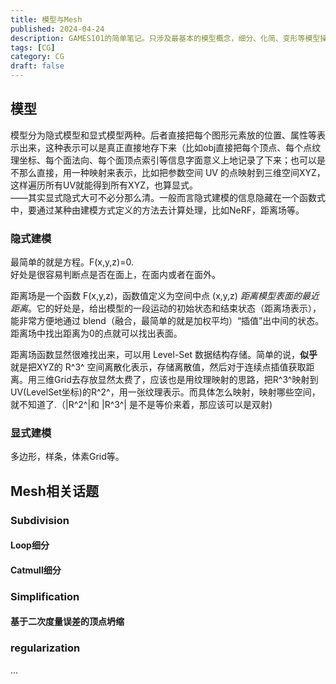 ```yaml
---
title: 模型与Mesh
published: 2024-04-24
description: GAMES101的简单笔记。只涉及最基本的模型概念，细分、化简、变形等模型操作仍未记录。
tags: [CG]
category: CG
draft: false
---
```


## 模型  
模型分为隐式模型和显式模型两种。后者直接把每个图形元素放的位置、属性等表示出来，这种表示可以是真正直接地存下来（比如obj直接把每个顶点、每个点纹理坐标、每个面法向、每个面顶点索引等信息字面意义上地记录了下来；也可以是不那么直接，用一种映射来表示，比如把参数空间 UV 的点映射到三维空间XYZ，这样遍历所有UV就能得到所有XYZ，也算显式。  
——其实显式隐式大可不必分那么清。一般而言隐式建模的信息隐藏在一个函数式中，要通过某种由建模方式定义的方法去计算处理，比如NeRF，距离场等。  
  
### 隐式建模  
最简单的就是方程。F(x,y,z)=0.  
好处是很容易判断点是否在面上，在面内或者在面外。  
  
距离场是一个函数 F(x,y,z)，函数值定义为空间中点 (x,y,z) *距离模型表面的最近距离*。它的好处是，给出模型的一段运动的初始状态和结束状态（距离场表示），能非常方便地通过 blend（融合，最简单的就是加权平均）“插值”出中间的状态。  
距离场中找出距离为0的点就可以找出表面。  
  
距离场函数显然很难找出来，可以用 Level-Set 数据结构存储。简单的说，**似乎**就是把XYZ的 R^3^ 空间离散化表示，存储离散值，然后对于连续点插值获取距离。用三维Grid去存放显然太费了，应该也是用纹理映射的思路，把R^3^映射到UV(LevelSet坐标)的R^2^，用一张纹理表示。而具体怎么映射，映射哪些空间，就不知道了.（|R^2^|和 |R^3^| 是不是等价来着，那应该可以是双射)  
  
### 显式建模  
多边形，样条，体素Grid等。  
  
## Mesh相关话题  
### Subdivision  
#### Loop细分  
#### Catmull细分  
### Simplification  
#### 基于二次度量误差的顶点坍缩  
### regularization  
...  

